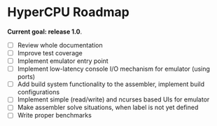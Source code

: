 # HyperCPU Roadmap

**Current goal: release 1.0**.

- [ ] Review whole documentation
- [ ] Improve test coverage
- [ ] Implement emulator entry point
- [ ] Implement low-latency console I/O mechanism for emulator (using ports)
- [ ] Add build system functionality to the assembler, implement build configurations
- [ ] Implement simple (read/write) and ncurses based UIs for emulator
- [ ] Make assembler solve situations, when label is not yet defined
- [ ] Write proper benchmarks